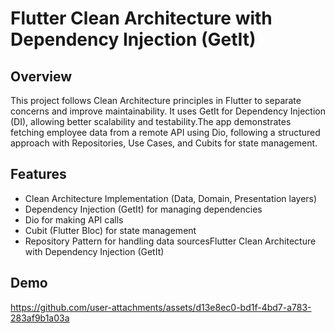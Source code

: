 # Flutter Clean Architecture with Dependency Injection (GetIt)

## Overview

This project follows Clean Architecture principles in Flutter to separate concerns and improve maintainability. It uses GetIt for Dependency Injection (DI), allowing better scalability and testability.The app demonstrates fetching employee data from a remote API using Dio, following a structured approach with Repositories, Use Cases, and Cubits for state management.

## Features

- Clean Architecture Implementation (Data, Domain, Presentation layers)
- Dependency Injection (GetIt) for managing dependencies
- Dio for making API calls
- Cubit (Flutter Bloc) for state management
- Repository Pattern for handling data sourcesFlutter Clean Architecture with Dependency Injection (GetIt)

## Demo
https://github.com/user-attachments/assets/d13e8ec0-bd1f-4bd7-a783-283af9b1a03a
